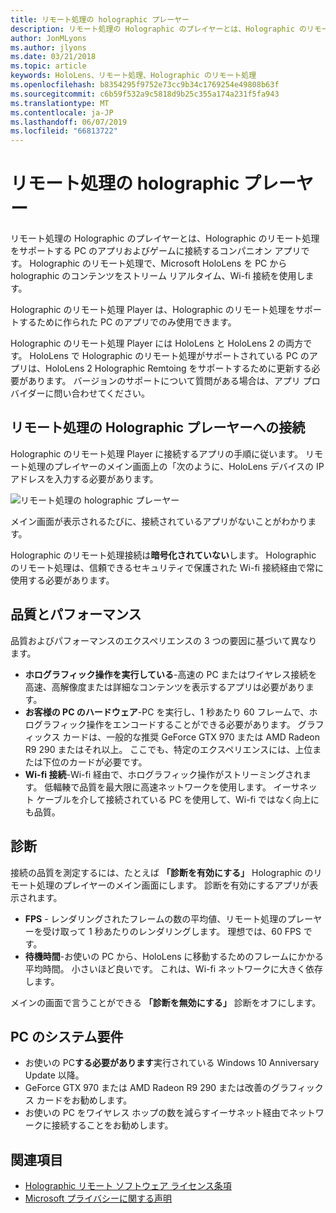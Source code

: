 ```yaml
---
title: リモート処理の holographic プレーヤー
description: リモート処理の Holographic のプレイヤーとは、Holographic のリモート処理をサポートする PC のアプリおよびゲームに接続するコンパニオン アプリです。 Holographic のリモート処理で、Microsoft HoloLens を PC から holographic のコンテンツをストリーム リアルタイム、Wi-fi 接続を使用します。
author: JonMLyons
ms.author: jlyons
ms.date: 03/21/2018
ms.topic: article
keywords: HoloLens、リモート処理、Holographic のリモート処理
ms.openlocfilehash: b8354295f9752e73cc9b34c1769254e49808b63f
ms.sourcegitcommit: c6b59f532a9c5818d9b25c355a174a231f5fa943
ms.translationtype: MT
ms.contentlocale: ja-JP
ms.lasthandoff: 06/07/2019
ms.locfileid: "66813722"
---
```

# <a name="holographic-remoting-player"></a>リモート処理の holographic プレーヤー

リモート処理の Holographic のプレイヤーとは、Holographic のリモート処理をサポートする PC のアプリおよびゲームに接続するコンパニオン アプリです。 Holographic のリモート処理で、Microsoft HoloLens を PC から holographic のコンテンツをストリーム リアルタイム、Wi-fi 接続を使用します。

Holographic のリモート処理 Player は、Holographic のリモート処理をサポートするために作られた PC のアプリでのみ使用できます。

Holographic のリモート処理 Player には HoloLens と HoloLens 2 の両方です。  HoloLens で Holographic のリモート処理がサポートされている PC のアプリは、HoloLens 2 Holographic Remtoing をサポートするために更新する必要があります。  バージョンのサポートについて質問がある場合は、アプリ プロバイダーに問い合わせてください。

## <a name="connecting-to-the-holographic-remoting-player"></a>リモート処理の Holographic プレーヤーへの接続

Holographic のリモート処理 Player に接続するアプリの手順に従います。 リモート処理のプレイヤーのメイン画面上の「次のように、HoloLens デバイスの IP アドレスを入力する必要があります。

![リモート処理の holographic プレーヤー](images/holographicremotingplayer.png)

メイン画面が表示されるたびに、接続されているアプリがないことがわかります。

Holographic のリモート処理接続は**暗号化されていない**します。 Holographic のリモート処理は、信頼できるセキュリティで保護された Wi-fi 接続経由で常に使用する必要があります。

## <a name="quality-and-performance"></a>品質とパフォーマンス

品質およびパフォーマンスのエクスペリエンスの 3 つの要因に基づいて異なります。
* **ホログラフィック操作を実行している**-高速の PC またはワイヤレス接続を高速、高解像度または詳細なコンテンツを表示するアプリは必要があります。
* **お客様の PC のハードウェア**-PC を実行し、1 秒あたり 60 フレームで、ホログラフィック操作をエンコードすることができる必要があります。 グラフィックス カードは、一般的な推奨 GeForce GTX 970 または AMD Radeon R9 290 またはそれ以上。 ここでも、特定のエクスペリエンスには、上位または下位のカードが必要です。
* **Wi-fi 接続**-Wi-fi 経由で、ホログラフィック操作がストリーミングされます。 低輻輳で品質を最大限に高速ネットワークを使用します。 イーサネット ケーブルを介して接続されている PC を使用して、Wi-fi ではなく向上にも品質。

## <a name="diagnostics"></a>診断

接続の品質を測定するには、たとえば **「診断を有効にする」** Holographic のリモート処理のプレイヤーのメイン画面にします。 診断を有効にするアプリが表示されます。
* **FPS** - レンダリングされたフレームの数の平均値、リモート処理のプレーヤーを受け取って 1 秒あたりのレンダリングします。 理想では、60 FPS です。
* **待機時間**-お使いの PC から、HoloLens に移動するためのフレームにかかる平均時間。 小さいほど良いです。 これは、Wi-fi ネットワークに大きく依存します。

メインの画面で言うことができる **「診断を無効にする」** 診断をオフにします。

## <a name="pc-system-requirements"></a>PC のシステム要件
* お使いの PC**する必要があります**実行されている Windows 10 Anniversary Update 以降。
* GeForce GTX 970 または AMD Radeon R9 290 または改善のグラフィックス カードをお勧めします。
* お使いの PC をワイヤレス ホップの数を減らすイーサネット経由でネットワークに接続することをお勧めします。

## <a name="see-also"></a>関連項目
* [Holographic リモート ソフトウェア ライセンス条項](https://docs.microsoft.com/en-us/legal/mixed-reality/microsoft-holographic-remoting-software-license-terms)
* [Microsoft プライバシーに関する声明](https://go.microsoft.com/fwlink/?LinkId=521839)
